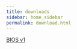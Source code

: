 ```yaml
---
title: downloads
sidebar: home_sidebar
permalink: download.html
---
```

[BIOS v1](https://drive.google.com/u/0/uc?export=download&confirm=cnK_&id=1bupTvF8wL5hlDbqJBezgZWMwG7fgJnfB)
